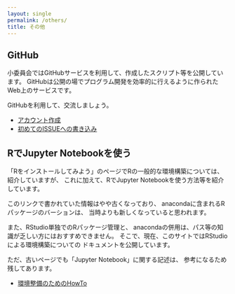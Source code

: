 ```yaml
---
layout: single
permalink: /others/
title: その他
---
```


## GitHub

小委員会ではGitHubサービスを利用して、作成したスクリプト等を公開しています。
GitHubは公開の場でプログラム開発を効率的に行えるように作られたWeb上のサービスです。

GitHubを利用して、交流しましょう。

 - [アカウント作成](/works/howto/github/account/)
 - [初めてのISSUEへの書き込み](/works/howto/github/issue/)

## RでJupyter Notebookを使う

「Rをインストールしてみよう」のページでRの一般的な環境構築については、紹介していますが、
これに加えて、RでJupyter Notebookを使う方法等を紹介しています。

このリンクで書かれていた情報はやや古くなっており、
anacondaに含まれるRパッケージのバーションは、
当時よりも新しくなっていると思われます。

また、RStudio単独でのRパッケージ管理と、
anacondaの併用は、パス等の知識が乏しい方にはおすすめできません。
そこで、現在、このサイトではRStudioによる環境構築についての
ドキュメントを公開しています。

ただ、古いページでも「Jupyter Notebook」に関する記述は、
参考になるため残してあります。


- [環境整備のためのHowTo](/works/howto/)
